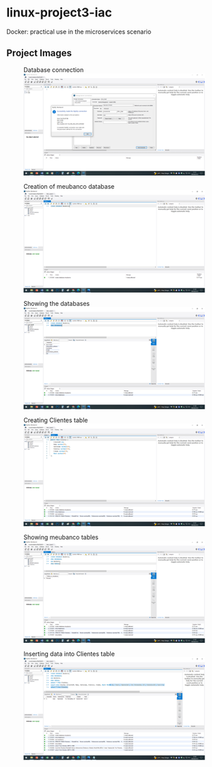 # linux-project3-iac
Docker: practical use in the microservices scenario

## Project Images

<figure>
    <figcaption>Database connection</figcaption>
    <img src="./img/image1.png"
         alt="Database connection">
</figure>

<figure>
    <figcaption>Creation of meubanco database</figcaption>
    <img src="./img/image2.png"
         alt="Creating database">
</figure>

<figure>
    <figcaption>Showing the databases</figcaption>
    <img src="./img/image3.png"
         alt="Displaying the databases">
</figure>

<figure>
    <figcaption>Creating Clientes table</figcaption>
    <img src="./img/image5.png"
         alt="Table Clientes">
</figure>

<figure>
    <figcaption>Showing meubanco tables</figcaption>
    <img src="./img/image4.png"
         alt="showing the database tables">
</figure>

<figure>
    <figcaption>Inserting data into Clientes table</figcaption>
    <img src="./img/image7.png"
         alt="inserting data">
</figure>
